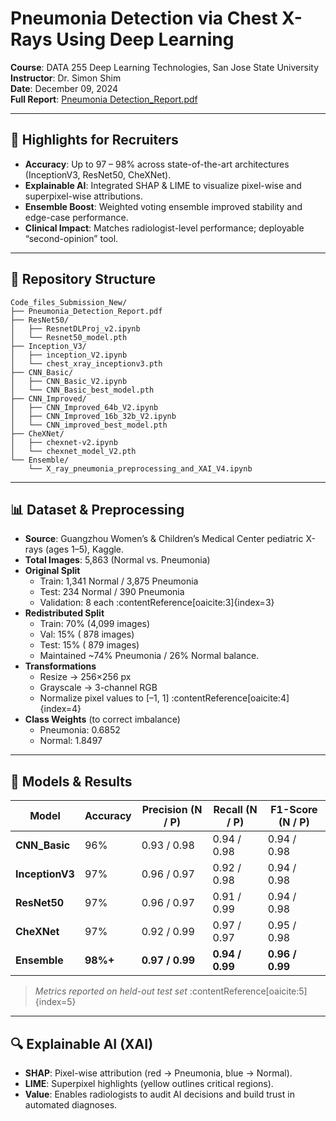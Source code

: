 # Pneumonia Detection via Chest X-Rays Using Deep Learning

**Course**: DATA 255 Deep Learning Technologies, San Jose State University  
**Instructor**: Dr. Simon Shim  
**Date**: December 09, 2024  
**Full Report**: [Pneumonia Detection_Report.pdf](./Pneumonia%20Detection_Report.pdf)  

---

## 🚀 Highlights for Recruiters

- **Accuracy**: Up to 97 – 98% across state-of-the-art architectures (InceptionV3, ResNet50, CheXNet).  
- **Explainable AI**: Integrated SHAP & LIME to visualize pixel-wise and superpixel-wise attributions.  
- **Ensemble Boost**: Weighted voting ensemble improved stability and edge-case performance.  
- **Clinical Impact**: Matches radiologist-level performance; deployable “second-opinion” tool.  

---

## 📁 Repository Structure

```text
Code_files_Submission_New/
├── Pneumonia_Detection_Report.pdf
├── ResNet50/
│   ├── ResnetDLProj_v2.ipynb
│   └── Resnet50_model.pth
├── Inception_V3/
│   ├── inception_V2.ipynb
│   └── chest_xray_inceptionv3.pth
├── CNN_Basic/
│   ├── CNN_Basic_V2.ipynb
│   └── CNN_Basic_best_model.pth
├── CNN_Improved/
│   ├── CNN_Improved_64b_V2.ipynb
│   ├── CNN_Improved_16b_32b_V2.ipynb
│   └── CNN_improved_best_model.pth
├── CheXNet/
│   ├── chexnet-v2.ipynb
│   └── chexnet_model_V2.pth
└── Ensemble/
    └── X_ray_pneumonia_preprocessing_and_XAI_V4.ipynb
```


---

## 📊 Dataset & Preprocessing

- **Source**: Guangzhou Women’s & Children’s Medical Center pediatric X-rays (ages 1–5), Kaggle.  
- **Total Images**: 5,863 (Normal vs. Pneumonia)  
- **Original Split**  
  - Train: 1,341 Normal / 3,875 Pneumonia  
  - Test: 234 Normal / 390 Pneumonia  
  - Validation: 8 each :contentReference[oaicite:3]{index=3}  
- **Redistributed Split**  
  - Train: 70% (4,099 images)  
  - Val: 15% ( 878 images)  
  - Test: 15% ( 879 images)  
  - Maintained ~74% Pneumonia / 26% Normal balance.  
- **Transformations**  
  - Resize → 256×256 px  
  - Grayscale → 3-channel RGB  
  - Normalize pixel values to [–1, 1] :contentReference[oaicite:4]{index=4}  
- **Class Weights** (to correct imbalance)  
  - Pneumonia: 0.6852  
  - Normal:    1.8497  

---

## 🧠 Models & Results

| Model          | Accuracy | Precision (N / P) | Recall (N / P) | F1-Score (N / P) |
| -------------- | -------- | ----------------- | -------------- | ---------------- |
| **CNN_Basic**  | 96%      | 0.93 / 0.98       | 0.94 / 0.98    | 0.94 / 0.98      |
| **InceptionV3**| 97%      | 0.96 / 0.97       | 0.92 / 0.98    | 0.94 / 0.98      |
| **ResNet50**   | 97%      | 0.96 / 0.97       | 0.91 / 0.99    | 0.94 / 0.98      |
| **CheXNet**    | 97%      | 0.92 / 0.99       | 0.97 / 0.97    | 0.95 / 0.98      |
| **Ensemble**   | **98%+** | **0.97 / 0.99**   | **0.94 / 0.99**| **0.96 / 0.99**  |

> *Metrics reported on held-out test set* :contentReference[oaicite:5]{index=5}

---

## 🔍 Explainable AI (XAI)

- **SHAP**: Pixel-wise attribution (red → Pneumonia, blue → Normal).  
- **LIME**: Superpixel highlights (yellow outlines critical regions).  
- **Value**: Enables radiologists to audit AI decisions and build trust in automated diagnoses.  
